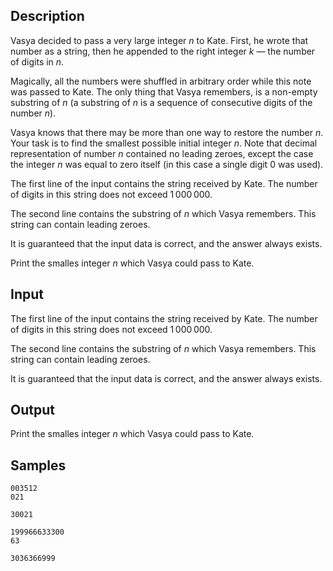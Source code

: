 ## Description

<div><p>Vasya decided to pass a very large integer <span class="tex-span"><i>n</i></span> to Kate. First, he wrote that number as a string, then he appended to the right integer <span class="tex-span"><i>k</i></span>&nbsp;— the number of digits in <span class="tex-span"><i>n</i></span>. </p><p>Magically, all the numbers were shuffled in arbitrary order while this note was passed to Kate. The only thing that Vasya remembers, is a non-empty substring of <span class="tex-span"><i>n</i></span> (a substring of <span class="tex-span"><i>n</i></span> is a sequence of consecutive digits of the number <span class="tex-span"><i>n</i></span>).</p><p>Vasya knows that there may be more than one way to restore the number <span class="tex-span"><i>n</i></span>. Your task is to find the smallest possible initial integer <span class="tex-span"><i>n</i></span>. Note that decimal representation of number <span class="tex-span"><i>n</i></span> contained no leading zeroes, except the case the integer <span class="tex-span"><i>n</i></span> was equal to zero itself (in this case a single digit <span class="tex-font-style-tt">0</span> was used).</p></div><div class="input-specification"><p>The first line of the input contains the string received by Kate. The number of digits in this string does not exceed <span class="tex-span">1 000 000</span>.</p><p>The second line contains the substring of <span class="tex-span"><i>n</i></span> which Vasya remembers. This string can contain leading zeroes. </p><p>It is guaranteed that the input data is correct, and the answer always exists.</p></div><div class="output-specification"><p>Print the smalles integer <span class="tex-span"><i>n</i></span> which Vasya could pass to Kate.</p></div>

## Input

<p>The first line of the input contains the string received by Kate. The number of digits in this string does not exceed <span class="tex-span">1 000 000</span>.</p><p>The second line contains the substring of <span class="tex-span"><i>n</i></span> which Vasya remembers. This string can contain leading zeroes. </p><p>It is guaranteed that the input data is correct, and the answer always exists.</p>

## Output

<p>Print the smalles integer <span class="tex-span"><i>n</i></span> which Vasya could pass to Kate.</p>

## Samples

```input1
003512
021

```

```output1
30021

```






```input2
199966633300
63

```

```output2
3036366999

```




